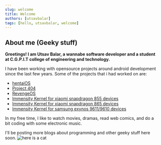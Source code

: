 ```yaml
---
slug: welcome
title: Welcome
authors: [utsavbalar]
tags: [hello, utsavbalar, welcome]
---
```



## About me (Geeky stuff)
**Greetings! I am Utsav Balar, a wannabe software developer and a student at C.G.P.I.T college of engineering and technology.**

I have been working with opensource projects around android development since the last few years.
Some of the projects that i had worked on are:
- [hentaiOS](https://github.com/hentaiOS)
- [Project 404](https://github.com/P-404)
- [RevengeOS](https://github.com/RevengeOS)
- [Immensity Kernel for xiaomi snapdragon 855 devices](https://github.com/UtsavBalar1231/kernel_xiaomi_raphael/)
- [Immensity Kernel for xiaomi snapdragon 865 devices](https://github.com/UtsavBalar1231/kernel_xiaomi_sm8250/)
- [Immensity Kernel for samsung exynos 9611/9610 devices](https://github.com/UtsavBalar1231/kernel_samsung_universal9611/)

In my free time, I like to watch movies, dramas, read web comics, and do a bit coding with some electronic music.

I'll be posting more blogs about programming and other geeky stuff here soon.
![here is a cat](https://www.lolwhy.com/wp-content/uploads/2020/12/Funny-Cats-Faces-2.jpg)